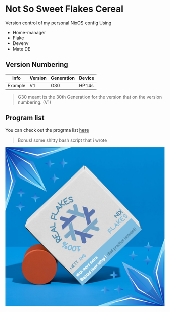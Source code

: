 # Not So Sweet Flakes Cereal
Version control of my personal NixOS config
Using
- Home-manager
- Flake
- Devenv
- Mate DE

## Version Numbering
| Info | Version | Generation | Device |
|------|---------|----------|--------|
| Example | V1 | G30 | HP14s |

> G30 meant its the 30th Generation for the version that on the
> version numbering. (V1)

## Program list
You can check out the progrma list [here](stuff/list.md)
> Bonus! some shitty bash script that i wrote

![image](stuff/logo.png)
